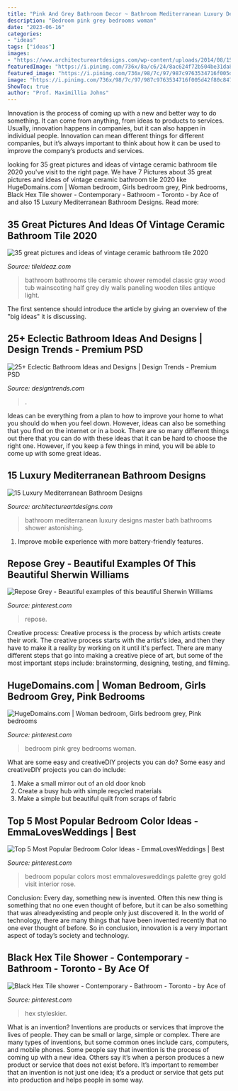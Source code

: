 ```yaml
---
title: "Pink And Grey Bathroom Decor ~ Bathroom Mediterranean Luxury Designs Master Bath Bathrooms Shower Astonishing"
description: "Bedroom pink grey bedrooms woman"
date: "2023-06-16"
categories:
- "ideas"
tags: ["ideas"]
images:
- "https://www.architectureartdesigns.com/wp-content/uploads/2014/08/15-Luxury-Mediterranean-Bathroom-Designs-8-630x494.jpg"
featuredImage: "https://i.pinimg.com/736x/8a/c6/24/8ac624f72b504be31da8f1405d514ebe.jpg"
featured_image: "https://i.pinimg.com/736x/98/7c/97/987c9763534716f005d42f80c847faca.jpg"
image: "https://i.pinimg.com/736x/98/7c/97/987c9763534716f005d42f80c847faca.jpg"
ShowToc: true
author: "Prof. Maximillia Johns"
---
```



Innovation is the process of coming up with a new and better way to do something. It can come from anything, from ideas to products to services. Usually, innovation happens in companies, but it can also happen in individual people. Innovation can mean different things for different companies, but it’s always important to think about how it can be used to improve the company’s products and services.

	

		
looking for 35 great pictures and ideas of vintage ceramic bathroom tile 2020 you've visit to the right page. We have 7 Pictures about 35 great pictures and ideas of vintage ceramic bathroom tile 2020 like HugeDomains.com | Woman bedroom, Girls bedroom grey, Pink bedrooms, Black Hex Tile shower - Contemporary - Bathroom - Toronto - by Ace of and also 15 Luxury Mediterranean Bathroom Designs. Read more:
		
    
## 35 Great Pictures And Ideas Of Vintage Ceramic Bathroom Tile 2020

<img loading=lazy src="https://www.tileideaz.com/wp-content/uploads/2015/09/C_Mich075.jpg" onerror="this.onerror=null;this.src='https://tse4.mm.bing.net/th?id=OIP.oxH8vRz2wkRcRemW53m9LAHaLH&amp;pid=15.1';" alt="35 great pictures and ideas of vintage ceramic bathroom tile 2020">

_Source: tileideaz.com_

>bathroom bathrooms tile ceramic shower remodel classic gray wood tub wainscoting half grey diy walls paneling wooden tiles antique light. 

	

The first sentence should introduce the article by giving an overview of the "big ideas" it is discussing.

    
## 25+ Eclectic Bathroom Ideas And Designs | Design Trends - Premium PSD

<img loading=lazy src="https://images.designtrends.com/wp-content/uploads/2016/03/09065113/Cool-Gray-Contemporary-Electric-Bathroom.jpg" onerror="this.onerror=null;this.src='https://tse1.mm.bing.net/th?id=OIP.mOgEsWdko-HO0M_1KqYy1gHaKj&amp;pid=15.1';" alt="25+ Eclectic Bathroom Ideas and Designs | Design Trends - Premium PSD">

_Source: designtrends.com_

>. 

	

Ideas can be everything from a plan to how to improve your home to what you should do when you feel down. However, ideas can also be something that you find on the internet or in a book. There are so many different things out there that you can do with these ideas that it can be hard to choose the right one. However, if you keep a few things in mind, you will be able to come up with some great ideas.

    
## 15 Luxury Mediterranean Bathroom Designs

<img loading=lazy src="https://www.architectureartdesigns.com/wp-content/uploads/2014/08/15-Luxury-Mediterranean-Bathroom-Designs-8-630x494.jpg" onerror="this.onerror=null;this.src='https://tse4.mm.bing.net/th?id=OIP.tf9YiS-Aux1gXh4gNSNVPwHaFz&amp;pid=15.1';" alt="15 Luxury Mediterranean Bathroom Designs">

_Source: architectureartdesigns.com_

>bathroom mediterranean luxury designs master bath bathrooms shower astonishing. 

	

1. Improve mobile experience with more battery-friendly features.

    
## Repose Grey - Beautiful Examples Of This Beautiful Sherwin Williams

<img loading=lazy src="https://i.pinimg.com/736x/8a/c6/24/8ac624f72b504be31da8f1405d514ebe.jpg" onerror="this.onerror=null;this.src='https://tse3.mm.bing.net/th?id=OIP.NdBV_-yxdUhOZ9rSuUynbgHaLH&amp;pid=15.1';" alt="Repose Grey - Beautiful examples of this beautiful Sherwin Williams">

_Source: pinterest.com_

>repose. 

	

Creative process:
Creative process is the process by which artists create their work. The creative process starts with the artist's idea, and then they have to make it a reality by working on it until it's perfect. There are many different steps that go into making a creative piece of art, but some of the most important steps include: brainstorming, designing, testing, and filming.

    
## HugeDomains.com | Woman Bedroom, Girls Bedroom Grey, Pink Bedrooms

<img loading=lazy src="https://i.pinimg.com/736x/98/7c/97/987c9763534716f005d42f80c847faca.jpg" onerror="this.onerror=null;this.src='https://tse3.mm.bing.net/th?id=OIP.YbXqfp5dP77HmdRKtJJ0VwHaLH&amp;pid=15.1';" alt="HugeDomains.com | Woman bedroom, Girls bedroom grey, Pink bedrooms">

_Source: pinterest.com_

>bedroom pink grey bedrooms woman. 

	

What are some easy and creativeDIY projects you can do?
Some easy and creativeDIY projects you can do include:
1. Make a small mirror out of an old door knob
2. Create a busy hub with simple recycled materials
3. Make a simple but beautiful quilt from scraps of fabric

    
## Top 5 Most Popular Bedroom Color Ideas - EmmaLovesWeddings | Best

<img loading=lazy src="https://i.pinimg.com/736x/35/e4/9c/35e49caa602f8a1c09cadf7228ad9642.jpg" onerror="this.onerror=null;this.src='https://tse4.mm.bing.net/th?id=OIP.uQYbBSuCJXzfLKbQA9ZsAgHaLO&amp;pid=15.1';" alt="Top 5 Most Popular Bedroom Color Ideas - EmmaLovesWeddings | Best">

_Source: pinterest.com_

>bedroom popular colors most emmalovesweddings palette grey gold visit interior rose. 

	

Conclusion:
Every day, something new is invented. Often this new thing is something that no one even thought of before, but it can be also something that was alreadyexisting and people only just discovered it. In the world of technology, there are many things that have been invented recently that no one ever thought of before. So in conclusion, innovation is a very important aspect of today’s society and technology.

    
## Black Hex Tile Shower - Contemporary - Bathroom - Toronto - By Ace Of

<img loading=lazy src="https://i.pinimg.com/736x/02/cd/92/02cd9259731e8f84f2b23f16d7dd7b53.jpg" onerror="this.onerror=null;this.src='https://tse4.mm.bing.net/th?id=OIP.OUnTCqmwQfMcqHbCIxkD3QHaKO&amp;pid=15.1';" alt="Black Hex Tile shower - Contemporary - Bathroom - Toronto - by Ace of">

_Source: pinterest.com_

>hex styleskier. 

	

What is an invention?
Inventions are products or services that improve the lives of people. They can be small or large, simple or complex. There are many types of inventions, but some common ones include cars, computers, and mobile phones. Some people say that invention is the process of coming up with a new idea. Others say it’s when a person produces a new product or service that does not exist before. It’s important to remember that an invention is not just one idea; it’s a product or service that gets put into production and helps people in some way.

